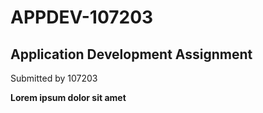 # APPDEV-107203
## Application Development Assignment
Submitted by 107203

**Lorem ipsum dolor sit amet**
